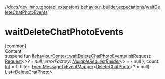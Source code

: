 //[docs](../../index.md)/[dev.inmo.tgbotapi.extensions.behaviour_builder.expectations](index.md)/[waitDeleteChatPhotoEvents](wait-delete-chat-photo-events.md)



# waitDeleteChatPhotoEvents  
[common]  
Content  
suspend fun [BehaviourContext](../dev.inmo.tgbotapi.extensions.behaviour_builder/-behaviour-context/index.md).[waitDeleteChatPhotoEvents](wait-delete-chat-photo-events.md)(initRequest: [Request](../dev.inmo.tgbotapi.requests.abstracts/-request/index.md)<*>? = null, errorFactory: [NullableRequestBuilder](index.md#%5Bdev.inmo.tgbotapi.extensions.behaviour_builder.expectations%2FNullableRequestBuilder%2F%2F%2FPointingToDeclaration%2F%5D%2FClasslikes%2F625018081)<*> = { null }, count: [Int](https://kotlinlang.org/api/latest/jvm/stdlib/kotlin/-int/index.html) = 1, filter: [EventMessageToEventMapper](index.md#%5Bdev.inmo.tgbotapi.extensions.behaviour_builder.expectations%2FEventMessageToEventMapper%2F%2F%2FPointingToDeclaration%2F%5D%2FClasslikes%2F625018081)<[DeleteChatPhoto](../dev.inmo.tgbotapi.types.message.ChatEvents/-delete-chat-photo/index.md)>? = null): [List](https://kotlinlang.org/api/latest/jvm/stdlib/kotlin.collections/-list/index.html)<[DeleteChatPhoto](../dev.inmo.tgbotapi.types.message.ChatEvents/-delete-chat-photo/index.md)>  



